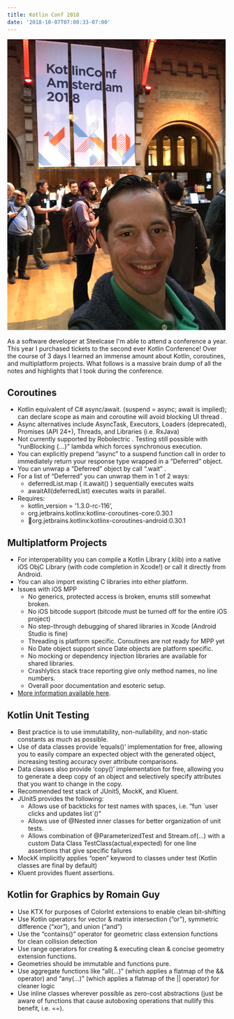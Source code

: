 ```yaml
---
title: Kotlin Conf 2018
date: '2018-10-07T07:00:33-07:00'
---
```

![Kotlin Conference](/assets/kotlinConf.jpeg)

As a software developer at Steelcase I'm able to attend a conference a year.  This year I purchased tickets to the second ever Kotlin Conference!  Over the course of 3 days I learned an immense amount about Kotlin, coroutines, and multiplatform projects.  What follows is a massive brain dump of all the notes and highlights that I took during the conference.

## Coroutines

* Kotlin equivalent of C# async/await. (suspend = async; await is implied); can declare scope as main and coroutine will avoid blocking UI thread
  .
* Async alternatives include AsyncTask, Executors, Loaders (deprecated), Promises (API 24+), Threads, and Libraries (i.e. RxJava)
* Not currently supported by Robolectric
  .  Testing still possible with “runBlocking {…}” lambda which forces synchronous execution.
* You can explicitly prepend “async” to a suspend function call in order to immediately return your response type wrapped in a ”Deferred” object.
* You can unwrap a “Deferred” object by call “.wait”
  .
* For a list of “Deferred” you can unwrap them in 1 of 2 ways:
  * deferredList.map { it.await() } sequentially executes waits
  * awaitAll(deferredList) executes waits in parallel.
* Requires: 
  * kotlin_version = '1.3.0-rc-116’,
  * org.jetbrains.kotlinx:kotlinx-coroutines-core:0.30.1 
  * org.jetbrains.kotlinx:kotlinx-coroutines-android:0.30.1

## Multiplatform Projects

* For interoperability you can compile a Kotlin Library (.klib) into a native iOS ObjC Library (with code completion in Xcode!) or call it directly from Android.
* You can also import existing C libraries into either platform. 
* Issues with iOS MPP
  * No generics, protected access is broken, enums still somewhat broken.
  * No iOS bitcode support (bitcode must be turned off for the entire iOS project)
  * No step-through debugging of shared libraries in Xcode (Android Studio is fine)
  * Threading is platform specific.  Coroutines are not ready for MPP yet
  * No Date object support since Date objects are platform specific.
  * No mocking or dependency injection libraries are available for shared libraries.
  * Crashlytics stack trace reporting give only method names, no line numbers.
  * Overall poor documentation and esoteric setup.
* [More information available here](https://kotlinlang.org/docs/tutorials/native/mpp-ios-android.html). 

## Kotlin Unit Testing

* Best practice is to use immutability, non-nullability, and non-static constants as much as possible.
* Use of data classes provide ’equals()’ implementation for free, allowing you to easily compare an expected object with the generated object, increasing testing accuracy over attribute comparisons.
* Data classes also provide ‘copy()’ implementation for free, allowing you to generate a deep copy of an object and selectively specify attributes that you want to change in the copy.
* Recommended test stack of JUnit5, MockK, and Kluent.
* JUnit5 provides the following:
  * Allows use of backticks for test names with spaces, i.e. ”fun \`user clicks and updates list\`()”
  * Allows use of @Nested inner classes for better organization of unit tests.
  * Allows combination of @ParameterizedTest and Stream.of(…) with a custom Data Class TestClass(actual,expected) for one line assertions that give specific failures
* MockK implicitly applies “open” keyword to classes under test (Kotlin classes are final by default)
* Kluent provides fluent assertions.

## Kotlin for Graphics by Romain Guy

* Use KTX for purposes of ColorInt extensions to enable clean bit-shifting
* Use Kotlin operators for vector & matrix intersection (“or”), symmetric difference (“xor”), and union (“and”)
* Use the “contains()” operator  for geometric class extension functions for clean collision detection
* Use range operators for creating & executing clean & concise geometry extension functions.
* Geometries should be immutable and functions pure.
* Use aggregate functions like “all(…)” (which applies a flatmap of the && operator) and “any(…)” (which applies a flatmap of the || operator) for cleaner logic
* Use inline classes wherever possible as zero-cost abstractions (just be aware of functions that cause autoboxing operations that nullify this benefit, i.e. ==).
